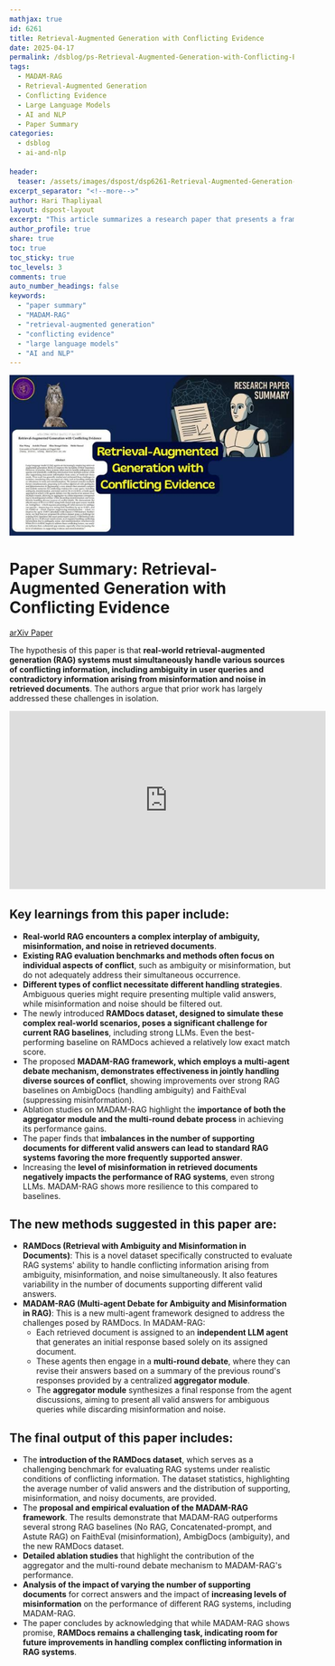 ```yaml
---
mathjax: true
id: 6261
title: Retrieval-Augmented Generation with Conflicting Evidence
date: 2025-04-17
permalink: /dsblog/ps-Retrieval-Augmented-Generation-with-Conflicting-Evidence
tags:
  - MADAM-RAG
  - Retrieval-Augmented Generation
  - Conflicting Evidence
  - Large Language Models
  - AI and NLP
  - Paper Summary
categories:
  - dsblog
  - ai-and-nlp

header:
  teaser: /assets/images/dspost/dsp6261-Retrieval-Augmented-Generation-with-Conflicting-Evidence.jpg
excerpt_separator: "<!--more-->"
author: Hari Thapliyaal
layout: dspost-layout
excerpt: "This article summarizes a research paper that presents a framework for retrieval-augmented generation with conflicting evidence. The authors propose a multi-agent debate mechanism to handle ambiguity, misinformation, and noise in retrieved documents."
author_profile: true
share: true
toc: true
toc_sticky: true
toc_levels: 3
comments: true
auto_number_headings: false
keywords:
  - "paper summary"
  - "MADAM-RAG"
  - "retrieval-augmented generation"
  - "conflicting evidence"
  - "large language models"
  - "AI and NLP"
---
```


![](/assets/images/dspost/dsp6261-Retrieval-Augmented-Generation-with-Conflicting-Evidence.jpg)

# Paper Summary: Retrieval-Augmented Generation with Conflicting Evidence

[arXiv Paper](https://arxiv.org/pdf/2504.13079)

The hypothesis of this paper is that **real-world retrieval-augmented generation (RAG) systems must simultaneously handle various sources of conflicting information, including ambiguity in user queries and contradictory information arising from misinformation and noise in retrieved documents**. The authors argue that prior work has largely addressed these challenges in isolation.


<iframe width="560" height="315" 
        src="https://www.youtube.com/embed/hbJaC2HI89s" 
        title="Retrieval-Augmented Generation with Conflicting Evidence" 
        frameborder="0" 
        allow="accelerometer; autoplay; clipboard-write; encrypted-media; gyroscope; picture-in-picture; web-share" 
        allowfullscreen>
</iframe>

## Key learnings from this paper include:

*   **Real-world RAG encounters a complex interplay of ambiguity, misinformation, and noise in retrieved documents**.
*   **Existing RAG evaluation benchmarks and methods often focus on individual aspects of conflict**, such as ambiguity or misinformation, but do not adequately address their simultaneous occurrence.
*   **Different types of conflict necessitate different handling strategies**. Ambiguous queries might require presenting multiple valid answers, while misinformation and noise should be filtered out.
*   The newly introduced **RAMDocs dataset, designed to simulate these complex real-world scenarios, poses a significant challenge for current RAG baselines**, including strong LLMs. Even the best-performing baseline on RAMDocs achieved a relatively low exact match score.
*   The proposed **MADAM-RAG framework, which employs a multi-agent debate mechanism, demonstrates effectiveness in jointly handling diverse sources of conflict**, showing improvements over strong RAG baselines on AmbigDocs (handling ambiguity) and FaithEval (suppressing misinformation).
*   Ablation studies on MADAM-RAG highlight the **importance of both the aggregator module and the multi-round debate process** in achieving its performance gains.
*   The paper finds that **imbalances in the number of supporting documents for different valid answers can lead to standard RAG systems favoring the more frequently supported answer**.
*   Increasing the **level of misinformation in retrieved documents negatively impacts the performance of RAG systems**, even strong LLMs. MADAM-RAG shows more resilience to this compared to baselines.

## The new methods suggested in this paper are:

*   **RAMDocs (Retrieval with Ambiguity and Misinformation in Documents)**: This is a novel dataset specifically constructed to evaluate RAG systems' ability to handle conflicting information arising from ambiguity, misinformation, and noise simultaneously. It also features variability in the number of documents supporting different valid answers.
*   **MADAM-RAG (Multi-agent Debate for Ambiguity and Misinformation in RAG)**: This is a new multi-agent framework designed to address the challenges posed by RAMDocs. In MADAM-RAG:
    *   Each retrieved document is assigned to an **independent LLM agent** that generates an initial response based solely on its assigned document.
    *   These agents then engage in a **multi-round debate**, where they can revise their answers based on a summary of the previous round's responses provided by a centralized **aggregator module**.
    *   The **aggregator module** synthesizes a final response from the agent discussions, aiming to present all valid answers for ambiguous queries while discarding misinformation and noise.

## The final output of this paper includes:

*   The **introduction of the RAMDocs dataset**, which serves as a challenging benchmark for evaluating RAG systems under realistic conditions of conflicting information. The dataset statistics, highlighting the average number of valid answers and the distribution of supporting, misinformation, and noisy documents, are provided.
*   The **proposal and empirical evaluation of the MADAM-RAG framework**. The results demonstrate that MADAM-RAG outperforms several strong RAG baselines (No RAG, Concatenated-prompt, and Astute RAG) on FaithEval (misinformation), AmbigDocs (ambiguity), and the new RAMDocs dataset.
*   **Detailed ablation studies** that highlight the contribution of the aggregator and the multi-round debate mechanism to MADAM-RAG's performance.
*   **Analysis of the impact of varying the number of supporting documents** for correct answers and the impact of **increasing levels of misinformation** on the performance of different RAG systems, including MADAM-RAG.
*   The paper concludes by acknowledging that while MADAM-RAG shows promise, **RAMDocs remains a challenging task, indicating room for future improvements in handling complex conflicting information in RAG systems**.